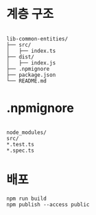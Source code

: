 
# 계층 구조
``````

lib-common-entities/
├── src/
│   ├── index.ts
├── dist/
│   ├── index.js
├── .npmignore
├── package.json
└── README.md

``````



# .npmignore
``````

node_modules/
src/
*.test.ts
*.spec.ts

``````



# 배포
``````
npm run build
npm publish --access public

``````
